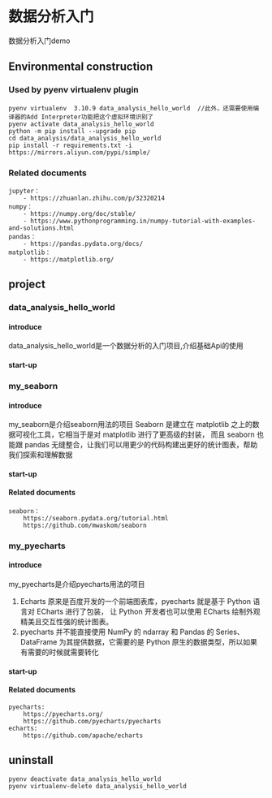 # 数据分析入门

数据分析入门demo

## Environmental construction

### Used by pyenv virtualenv plugin

    pyenv virtualenv  3.10.9 data_analysis_hello_world  //此外，还需要使用编译器的Add Interpreter功能把这个虚拟环境识别了
    pyenv activate data_analysis_hello_world
    python -m pip install --upgrade pip
    cd data_analysis/data_analysis_hello_world
    pip install -r requirements.txt -i https://mirrors.aliyun.com/pypi/simple/

### Related documents

    jupyter：
        - https://zhuanlan.zhihu.com/p/32320214
    numpy：
        - https://numpy.org/doc/stable/
        - https://www.pythonprogramming.in/numpy-tutorial-with-examples-and-solutions.html
    pandas：
        - https://pandas.pydata.org/docs/
    matplotlib：
        - https://matplotlib.org/

## project

### data_analysis_hello_world

#### introduce

data_analysis_hello_world是一个数据分析的入门项目,介绍基础Api的使用

#### start-up
    

### my_seaborn

#### introduce

my_seaborn是介绍seaborn用法的项目
Seaborn 是建立在 matplotlib 之上的数据可视化工具，它相当于是对 matplotlib 进行了更高级的封装，
而且 seaborn 也能跟 pandas 无缝整合，让我们可以用更少的代码构建出更好的统计图表，帮助我们探索和理解数据

#### start-up

#### Related documents

    seaborn：
        https://seaborn.pydata.org/tutorial.html
        https://github.com/mwaskom/seaborn

### my_pyecharts

#### introduce

my_pyecharts是介绍pyecharts用法的项目
1. Echarts 原来是百度开发的一个前端图表库，pyecharts 就是基于 Python 语言对 ECharts 进行了包装，
让 Python 开发者也可以使用 ECharts 绘制外观精美且交互性强的统计图表。
2. pyecharts 并不能直接使用 NumPy 的 ndarray 和 Pandas 的 Series、DataFrame 为其提供数据，它需要的是 Python 原生的数据类型，所以如果有需要的时候就需要转化

#### start-up

#### Related documents

    pyecharts:
        https://pyecharts.org/
        https://github.com/pyecharts/pyecharts
    echarts:
        https://github.com/apache/echarts

## uninstall

    pyenv deactivate data_analysis_hello_world
    pyenv virtualenv-delete data_analysis_hello_world